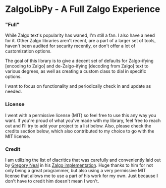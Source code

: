 # ZalgoLibPy - A Full Zalgo Experience

### "Full"

While Zalgo text's popularity has waned, I'm still a fan. I also have a need for it. Other Zalgo libraries aren't recent, are a part of a larger set of tools, haven't been audited for security recently, or don't offer a lot of customization options.

The goal of this library is to give a decent set of defaults for Zalgo-ifying [encoding to Zalgo] and de-Zalgo-ifying [decoding from Zalgo] text to various degrees, as well as creating a custom class to dial in specific options.

I want to focus on functionality and periodically check in and update as needed. 
### License

I went with a permissive license (MIT) so feel free to use this any way you want. If you're proud of what you've made with my library, feel free to reach out and I'll try to add your project to a list below. Also, please check the credits section below, which also contributed to my choice to go with the MIT license.

### Credit

I am utilizing the list of diacritics that was carefully and conveniently laid out by [Gregory Neal](https://github.com/gregoryneal/) in his [Zalgo implementation](https://github.com/gregoryneal/zalgo/blob/master/code/zalgo_text/zalgo.py). Huge thanks to him for not only being a great programmer, but also using a very permissive MIT license that allows me to use a part of his work for my own. Just because I don't have to credit him doesn't mean I won't.